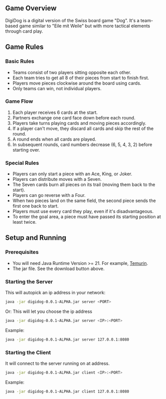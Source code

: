 ## Game Overview
DigiDog is a digital version of the Swiss board game "Dog". It's a team-based game similar to "Eile mit Weile" but with more tactical elements through card play.

## Game Rules

### Basic Rules
- Teams consist of two players sitting opposite each other.
- Each team tries to get all 8 of their pieces from start to finish first.
- Players move pieces clockwise around the board using cards.
- Only teams can win, not individual players.

### Game Flow
1. Each player receives 6 cards at the start.
2. Partners exchange one card face down before each round.
3. Players take turns playing cards and moving pieces accordingly.
4. If a player can't move, they discard all cards and skip the rest of the round.
5. A round ends when all cards are played.
6. In subsequent rounds, card numbers decrease (6, 5, 4, 3, 2) before starting over.

### Special Rules
- Players can only start a piece with an Ace, King, or Joker.
- Players can distribute moves with a Seven. 
- The Seven cards burn all pieces on its trail (moving them back to the start).
- Players can go reverse with a Four.
- When two pieces land on the same field, the second piece sends the first one back to start.
- Players must use every card they play, even if it's disadvantageous.
- To enter the goal area, a piece must have passed its starting position at least twice.

## Setup and Running

### Prerequisites

 - You will need Java Runtime Version >= 21. For example, [Temurin](https://adoptium.net/de/temurin/releases/).
 - The jar file. See the download button above.

### Starting the Server

This will autopick an ip address in your network:

```sh
java -jar digidog-0.0.1-ALPHA.jar server <PORT>
```

Or: This will let you choose the ip address

```sh
java -jar digidog-0.0.1-ALPHA.jar server <IP>:<PORT>
```

Example:

```sh
java -jar digidog-0.0.1-ALPHA.jar server 127.0.0.1:8080
```

### Starting the Client

It will connect to the server running on <PORT> at <IP> address.

```sh
java -jar digidog-0.0.1-ALPHA.jar client <IP>:<PORT>
```

Example:

```sh
java -jar digidog-0.0.1-ALPHA.jar client 127.0.0.1:8080
```
